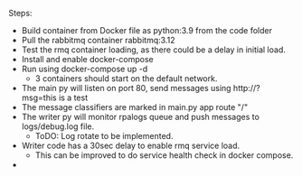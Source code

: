 Steps:

- Build container from Docker file as python:3.9 from the code folder
- Pull the rabbitmq container rabbitmq:3.12
- Test the rmq container loading, as there could be a delay in initial load.
- Install and enable docker-compose
- Run using docker-compose up -d
  - 3 containers should start on the default network.
- The main py will listen on port 80, send messages using http://<server>?msg=this is a test
-   The message classifiers are marked in main.py app route "/"
- The writer py will monitor rpalogs queue and push messages to logs/debug.log file. 
  - ToDO: Log rotate to be implemented.
- Writer code has a 30sec delay to enable rmq service load.
  - This can be improved to do service health check in docker compose.
- 